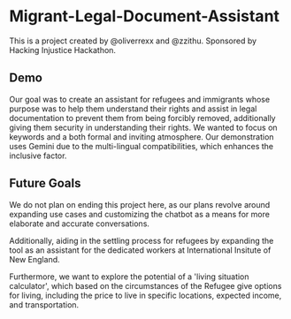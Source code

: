 # Migrant-Legal-Document-Assistant
This is a project created by @oliverrexx and @zzithu. Sponsored by Hacking Injustice Hackathon.


## Demo
Our goal was to create an assistant for refugees and immigrants whose purpose was to help  them understand their rights and assist in legal documentation to prevent them from being forcibly removed, additionally giving them security in understanding their rights. We wanted to focus on keywords and a both formal and inviting atmosphere. Our demonstration uses Gemini due to the multi-lingual compatibilities, which enhances the inclusive factor.


## Future Goals
We do not plan on ending this project here, as our plans revolve around expanding use cases and customizing the chatbot as a means for more elaborate and accurate conversations.

Additionally, aiding in the settling process for refugees by expanding the tool as an assistant for the dedicated workers at International Insitute of New England.

Furthermore, we want to explore the potential of a 'living situation calculator', which based on the circumstances of the Refugee give options for living, including the price to live in specific locations, expected income, and transportation. 